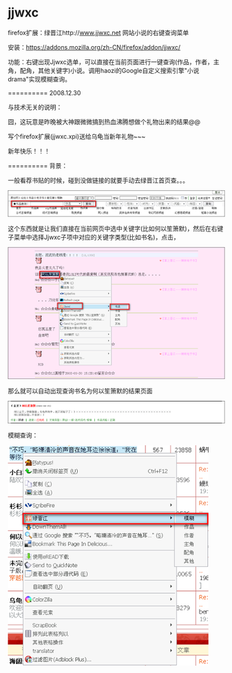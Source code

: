 jjwxc
=====

firefox扩展：绿晋江http://www.jjwxc.net 网站小说的右键查询菜单

安装：https://addons.mozilla.org/zh-CN/firefox/addon/jjwxc/

功能：右键出现Jjwxc选单，可以直接在当前页面进行一键查询(作品，作者，主角，配角，其他关键字)小说。调用haozi的Google自定义搜索引擎"小说drama"实现模糊查询。

==========
2008.12.30
 
与技术无关的说明：

囧，这玩意是昨晚被大神跟微微搞到热血沸腾想做个礼物出来的结果@@

写个firefox扩展(jjwxc.xpi)送给乌龟当新年礼物~~~

新年快乐！！！

==========
背景：

一般看荐书贴的时候，碰到没做链接的就要手动去绿晋江首页查。。。

![query_form.png](query_form.png)

这个东西就是让我们直接在当前网页中选中关键字(比如何以笙箫默)，然后在右键子菜单中选择Jjwxc子项中对应的关键字类型(比如书名)，点击，

![jjwxc_query.png](jjwxc_query.png)

那么就可以自动出现查询书名为何以笙箫默的结果页面

![query_result.png](query_result.png)



模糊查询：

![blur_query.png](blur_query.png)

